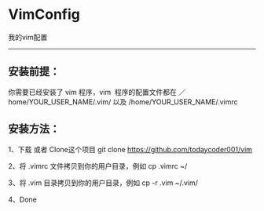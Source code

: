 # VimConfig
我的vim配置

------
## 安装前提：
你需要已经安装了 vim 程序，vim  程序的配置文件都在 ／home/YOUR_USER_NAME/.vim/ 以及 /home/YOUR_USER_NAME/.vimrc
## 安装方法：

1、下载 或者 Clone这个项目 git clone https://github.com/todaycoder001/vim

2、将 .vimrc 文件拷贝到你的用户目录，例如 cp .vimrc ~/

3、将 .vim 目录拷贝到你的用户目录，例如 cp -r .vim ~/.vim/

4、Done
